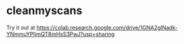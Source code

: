# cleanmyscans

Try it out at https://colab.research.google.com/drive/1GNA2glNadk-YNmmuYPIjmQT8mHsS3PwJ?usp=sharing
